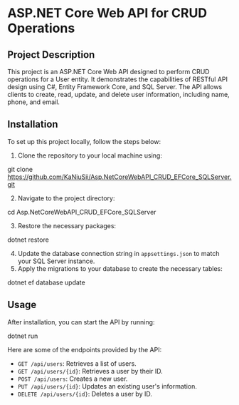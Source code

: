 # ASP.NET Core Web API for CRUD Operations

## Project Description

This project is an ASP.NET Core Web API designed to perform CRUD operations for a User entity. It demonstrates the capabilities of RESTful API design using C#, Entity Framework Core, and SQL Server. The API allows clients to create, read, update, and delete user information, including name, phone, and email.

## Installation

To set up this project locally, follow the steps below:

1. Clone the repository to your local machine using:

git clone https://github.com/KaNiuSii/Asp.NetCoreWebAPI_CRUD_EFCore_SQLServer.git

2. Navigate to the project directory:

cd Asp.NetCoreWebAPI_CRUD_EFCore_SQLServer

3. Restore the necessary packages:

dotnet restore

4. Update the database connection string in `appsettings.json` to match your SQL Server instance.
5. Apply the migrations to your database to create the necessary tables:

dotnet ef database update

## Usage

After installation, you can start the API by running:

dotnet run

Here are some of the endpoints provided by the API:

- `GET /api/users`: Retrieves a list of users.
- `GET /api/users/{id}`: Retrieves a user by their ID.
- `POST /api/users`: Creates a new user.
- `PUT /api/users/{id}`: Updates an existing user's information.
- `DELETE /api/users/{id}`: Deletes a user by ID.
